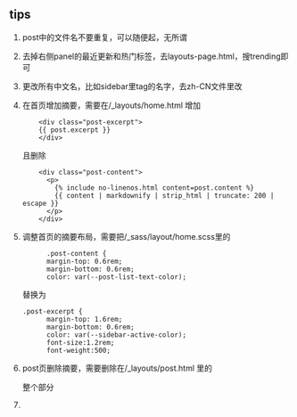 ## tips

1. post中的文件名不要重复，可以随便起，无所谓

2. 去掉右侧panel的最近更新和热门标签，去layouts-page.html，搜trending即可

3. 更改所有中文名，比如sidebar里tag的名字，去zh-CN文件里改

4. 在首页增加摘要，需要在/_layouts/home.html 增加

   ```
       <div class="post-excerpt">
       {{ post.excerpt }}
       </div>
   ```

   且删除

   ```
       <div class="post-content">
         <p>
           {% include no-linenos.html content=post.content %}
           {{ content | markdownify | strip_html | truncate: 200 | escape }}
         </p>
       </div>
   ```

   

5. 调整首页的摘要布局，需要把/_sass/layout/home.scss里的

   

   ```
         .post-content {
         margin-top: 0.6rem;
         margin-bottom: 0.6rem;
         color: var(--post-list-text-color);
   ```

   替换为

   ```
   .post-excerpt {
         margin-top: 1.6rem;
         margin-bottom: 0.6rem;
         color: var(--sidebar-active-color);
         font-size:1.2rem;
         font-weight:500;
   ```

   

6. post页删除摘要，需要删除在/_layouts/post.html 里的<div class="post-meta text-muted">整个部分

7. 

   <div class="post-meta text-muted">

